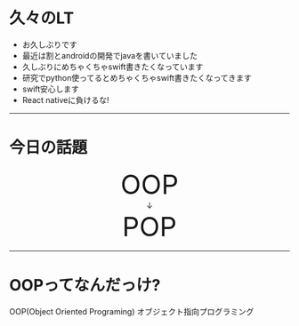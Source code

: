 <!-- $theme: default -->

# 久々のLT
- お久しぶりです
- 最近は割とandroidの開発でjavaを書いていました
- 久しぶりにめちゃくちゃswift書きたくなっています
- 研究でpython使ってるとめちゃくちゃswift書きたくなってきます
- swift安心します
- React nativeに負けるな!

---
# 今日の話題
<div style="text-align: center">
<font size = "15">OOP</font><br>
↓ <br>
<font size = "15">POP</font>
</div>

---
# OOPってなんだっけ?
OOP(Object Oriented Programing)
オブジェクト指向プログラミング